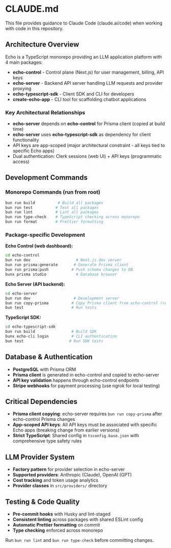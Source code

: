 # CLAUDE.md

This file provides guidance to Claude Code (claude.ai/code) when working with code in this repository.

## Architecture Overview

Echo is a TypeScript monorepo providing an LLM application platform with 4 main packages:

- **echo-control** - Control plane (Next.js) for user management, billing, API keys
- **echo-server** - Backend API server handling LLM requests and provider proxying
- **echo-typescript-sdk** - Client SDK and CLI for developers
- **create-echo-app** - CLI tool for scaffolding chatbot applications

### Key Architectural Relationships

- **echo-server** depends on **echo-control** for Prisma client (copied at build time)
- **echo-server** uses **echo-typescript-sdk** as dependency for client functionality
- API keys are app-scoped (major architectural constraint - all keys tied to specific Echo apps)
- Dual authentication: Clerk sessions (web UI) + API keys (programmatic access)

## Development Commands

### Monorepo Commands (run from root)

```bash
bun run build          # Build all packages
bun run test          # Test all packages
bun run lint          # Lint all packages
bun run type-check    # TypeScript checking across monorepo
bun run format        # Prettier formatting
```

### Package-specific Development

**Echo Control (web dashboard):**

```bash
cd echo-control
bun run dev                    # Next.js dev server
bun run prisma:generate       # Generate Prisma client
bun run prisma:push          # Push schema changes to DB
bunx prisma studio             # Database browser
```

**Echo Server (API backend):**

```bash
cd echo-server
bun run dev                   # Development server
bun run copy-prisma          # Copy Prisma client from echo-control (required dependency)
bun test                     # Run tests
```

**TypeScript SDK:**

```bash
cd echo-typescript-sdk
bun run build                # Build SDK
bunx echo-cli login          # CLI authentication
bun test                    # Run SDK tests
```

## Database & Authentication

- **PostgreSQL** with Prisma ORM
- **Prisma client** is generated in echo-control and copied to echo-server
- **API key validation** happens through echo-control endpoints
- **Stripe webhooks** for payment processing (use ngrok for local testing)

## Critical Dependencies

- **Prisma client copying**: echo-server requires `bun run copy-prisma` after echo-control Prisma changes
- **App-scoped API keys**: All API keys must be associated with specific Echo apps (breaking change from earlier versions)
- **Strict TypeScript**: Shared config in `tsconfig.base.json` with comprehensive type safety rules

## LLM Provider System

- **Factory pattern** for provider selection in echo-server
- **Supported providers**: Anthropic (Claude), OpenAI (GPT)
- **Cost tracking** and token usage analytics
- **Provider classes** in `src/providers/` directory

## Testing & Code Quality

- **Pre-commit hooks** with Husky and lint-staged
- **Consistent linting** across packages with shared ESLint config
- **Automatic Prettier formatting** on commit
- **Type checking** enforced across monorepo

Run `bun run lint` and `bun run type-check` before committing changes.
